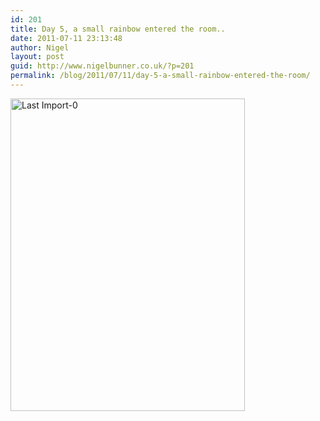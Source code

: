 ```yaml
---
id: 201
title: Day 5, a small rainbow entered the room..
date: 2011-07-11 23:13:48
author: Nigel
layout: post
guid: http://www.nigelbunner.co.uk/?p=201
permalink: /blog/2011/07/11/day-5-a-small-rainbow-entered-the-room/
---
```

[<img src="http://farm7.static.flickr.com/6134/5928083028_351d802be5.jpg" width="375" height="500" alt="Last Import-0" />](http://www.flickr.com/photos/icklephotos/5928083028/ "Last Import-0 by icle fotos, on Flickr")